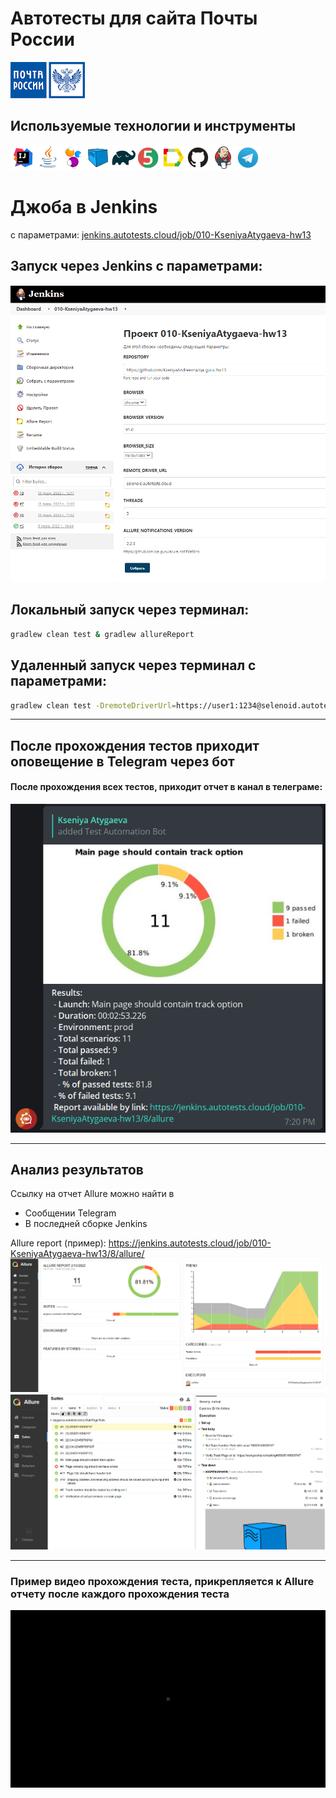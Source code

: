 # Автотесты для сайта Почты России
![Intelij_IDEA](img/icons/ПочтаРоссии.png)

## Используемые технологии и инструменты

![Intelij_IDEA](img/icons/Intelij_IDEA.png)![Java](img/icons/Java.png)![Selenide](img/icons/Selenide.png)![Selenoid](img/icons/Selenoid.png)![Gradle](img/icons/Gradle.png)![JUnit5](img/icons/JUnit5.png)![Allure Report](img/icons/Allure_Report.png)![Github](img/icons/Github.png)![Jenkins](img/icons/Jenkins.png)![Telegram](img/icons/Telegram.png)

# Джоба в Jenkins 
с параметрами:
<a target="_blank" href="jenkins.autotests.cloud/job/010-KseniyaAtygaeva-hw13">jenkins.autotests.cloud/job/010-KseniyaAtygaeva-hw13</a>

## Запуск через Jenkins с параметрами:

![Jenkins](img/Jenkins.png)

## Локальный запуск через терминал:
```bash
gradlew clean test & gradlew allureReport
```

## Удаленный запуск через терминал с параметрами:
```bash
gradlew clean test -DremoteDriverUrl=https://user1:1234@selenoid.autotests.cloud/wd/hub/ -DvideoStorage=https://selenoid.autotests.cloud/video/ -Dthreads=1  & gradlew allureReport

```
___
## После прохождения тестов приходит оповещение в Telegram через бот 

#### После прохождения всех тестов, приходит отчет в канал в телеграме:
![Telegram](img/Telegram.png)

---
## Анализ результатов
Ссылку на отчет Allure можно найти в 
* Сообщении Telegram
* В последней сборке Jenkins

Allure report (пример):
<a target="_blank" href="https://jenkins.autotests.cloud/job/010-KseniyaAtygaeva-hw13/8/allure/">https://jenkins.autotests.cloud/job/010-KseniyaAtygaeva-hw13/8/allure/</a>
![Allure](img/Allure_jenkins.png)
![Allure](img/Allure.png)

---
### Пример видео прохождения теста, прикрепляется к Allure отчету после каждого прохождения теста

![video](./img/Selenoid_gif.gif)
